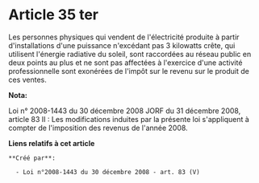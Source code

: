# Article 35 ter

Les personnes physiques qui vendent de l'électricité produite à partir d'installations d'une puissance n'excédant pas 3
kilowatts crête, qui utilisent l'énergie radiative du soleil, sont raccordées au réseau public en deux points au plus et ne
sont pas affectées à l'exercice d'une activité professionnelle sont exonérées de l'impôt sur le revenu sur le produit de ces
ventes.

**Nota:**

Loi n° 2008-1443 du 30 décembre 2008 JORF du 31 décembre 2008, article 83 II : Les modifications induites par la présente loi
s'appliquent à compter de l'imposition des revenus de l'année 2008.

**Liens relatifs à cet article**

	**Créé par**:

	  - Loi n°2008-1443 du 30 décembre 2008 - art. 83 (V)
